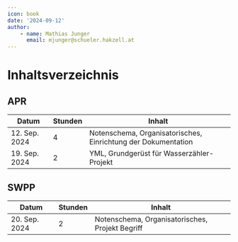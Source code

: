 ```yaml
--- 
icon: book
date: '2024-09-12'
author:
    - name: Mathias Junger
      email: mjunger@schueler.hakzell.at
---      
```


# Inhaltsverzeichnis

## APR
| Datum        | Stunden | Inhalt                   |
|--------------|---------|--------------------------|
| 12. Sep. 2024| 4       |Notenschema, Organisatorisches, Einrichtung der Dokumentation|
| 19. Sep. 2024| 2       | YML, Grundgerüst für Wasserzähler-Projekt                   |

## SWPP
| Datum        | Stunden | Inhalt                   |
|--------------|---------|--------------------------|
| 20. Sep. 2024| 2       |Notenschema, Organisatorisches, Projekt Begriff              |

